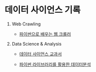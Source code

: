 # 데이터 사이언스 기록

1. Web Crawling

    - [파이썬으로 배우는 웹 크롤러](https://github.com/Jung-YongHan/Data-Engineering/tree/main/WebCrawlerLearningWithPython)  



2. Data Science & Analysis

    - [데이터 사이언스 교과서](https://github.com/Jung-YongHan/Data-Engineering/tree/main/DataScienceTextBook)

    - [파이썬 라이브러리를 활용한 데이터분석](https://github.com/Jung-YongHan/Data-Engineering/tree/main/DataAnalysisUsingPythonLibrary)